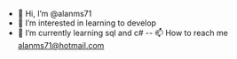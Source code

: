 - 👋 Hi, I’m @alanms71
- 👀 I’m interested in learning to develop
- 🌱 I’m currently learning sql and c#
-- 📫 How to reach me alanms71@hotmail.com

<!---
alanms71/alanms71 is a ✨ special ✨ repository because its `README.md` (this file) appears on your GitHub profile.
You can click the Preview link to take a look at your changes.
--->
